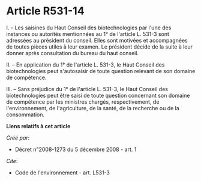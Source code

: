 # Article R531-14

I. – Les saisines du Haut Conseil des biotechnologies par l'une des instances ou autorités mentionnées au 1° de l'article L.
531-3 sont adressées au président du conseil. Elles sont motivées et accompagnées de toutes pièces utiles à leur examen. Le
président décide de la suite à leur donner après consultation du bureau du haut conseil.

II. – En application du 1° de l'article L. 531-3, le Haut Conseil des biotechnologies peut s'autosaisir de toute question
relevant de son domaine de compétence.

III. – Sans préjudice du 1° de l'article L. 531-3, le Haut Conseil des biotechnologies peut être saisi de toute question
concernant son domaine de compétence par les ministres chargés, respectivement, de l'environnement, de l'agriculture, de la
santé, de la recherche ou de la consommation.

**Liens relatifs à cet article**

_Créé par_:

  - Décret n°2008-1273 du 5 décembre 2008 - art. 1

_Cite_:

  - Code de l'environnement - art. L531-3
